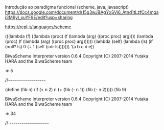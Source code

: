 Introdução ao paradigma funcional (scheme, java, javascript)
https://docs.google.com/document/d/15g3wJBAgYxSVi6_Atnd1tLzfCc4mgai3M9yl_xuYF9E/edit?usp=sharing

https://repl.it/languages/scheme

(((lambda (f)
    ((lambda (proc)
       (f (lambda (arg) ((proc proc) arg))))
     (lambda (proc)
       (f (lambda (arg) ((proc proc) arg))))))
  (lambda (self)
    (lambda (ls)
      (if (null? ls) 0 (+ 1 (self (cdr ls)))))))
 '(a b c d e))

 BiwaScheme Interpreter version 0.6.4
Copyright (C) 2007-2014 Yutaka HARA and the BiwaScheme team
   
=> 5
   

   //-------------------

   (define (fib n)
  (if (< n 2) n (+ (fib (- n 1))
                   (fib (- n 2)))))
(fib 9)

BiwaScheme Interpreter version 0.6.4
Copyright (C) 2007-2014 Yutaka HARA and the BiwaScheme team
   
=> 34
   
   // --------------------

   